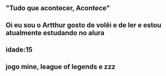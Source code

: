 ## "Tudo que acontecer, Acontece"
## Oi eu sou o Artthur gosto de volêi e de ler e estou atualmente estudando no alura
## idade:15
## jogo mine, league of legends e zzz
<!--
**Arthphel/Arthphel** is a ✨ _special_ ✨ repository because its `README.md` (this file) appears on your GitHub profile.

Here are some ideas to get you started:

- 🔭 I’m currently working on ...
- 🌱 I’m currently learning ...
- 👯 I’m looking to collaborate on ...
- 🤔 I’m looking for help with ...
- 💬 Ask me about ...
- 📫 How to reach me: ...
- 😄 Pronouns: ...
- ⚡ Fun fact: ...
-->
